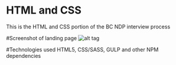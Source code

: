 # HTML and CSS
This is the HTML and CSS portion of the BC NDP interview process

#Screenshot of landing page
![alt tag]('http://imgur.com/a/ZS6If')

#Technologies used
HTML5, CSS/SASS, GULP and other NPM dependencies